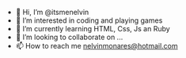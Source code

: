 - 👋 Hi, I’m @itsmenelvin
- 👀 I’m interested in coding and playing games
- 🌱 I’m currently learning HTML, Css, Js an Ruby
- 💞️ I’m looking to collaborate on ...
- 📫 How to reach me nelvinmonares@hotmail.com

<!---
itsmenelvin/itsmenelvin is a ✨ special ✨ repository because its `README.md` (this file) appears on your GitHub profile.
You can click the Preview link to take a look at your changes.
--->
